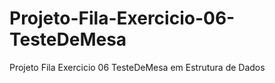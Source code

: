 # Projeto-Fila-Exercicio-06-TesteDeMesa
Projeto Fila Exercicio 06 TesteDeMesa em Estrutura de Dados
